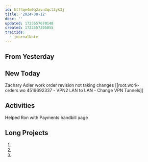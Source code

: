 ```yaml
---
id: kt74qe4m0q2avn3qct3yk3j
title: '2024-08-12'
desc: ''
updated: 1723557670148
created: 1723557205055
traitIds:
  - journalNote
---
```


## From Yesterday

<!-- Fill out this section after waking up -->

## New Today
Zachary Adler work order revision not taking changes [[root.work-orders.wo 4519692337 - VPN2 LAN to LAN - Change VPN Tunnels]]


## Activities
Helped Ron with Payments handbill page

## Long Projects

1.
2.
3.
